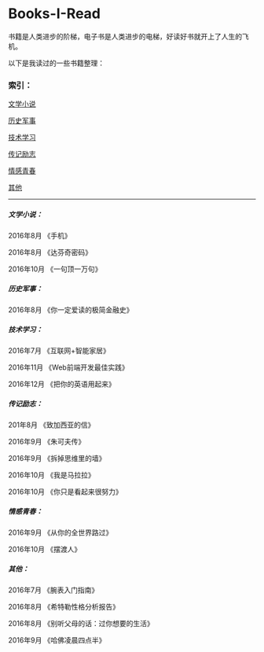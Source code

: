 # Books-I-Read
书籍是人类进步的阶梯，电子书是人类进步的电梯，好读好书就开上了人生的飞机。

以下是我读过的一些书籍整理：

### 索引：

[文学小说](https://github.com/lingfeng23/Books-I-Read#文学小说)

[历史军事](https://github.com/lingfeng23/Books-I-Read#历史军事)

[技术学习](https://github.com/lingfeng23/Books-I-Read#技术学习)

[传记励志](https://github.com/lingfeng23/Books-I-Read#传记励志)

[情感青春](https://github.com/lingfeng23/Books-I-Read#情感青春)

[其他](https://github.com/lingfeng23/Books-I-Read#其他)

------

##### 文学小说：

2016年8月	《手机》

2016年8月	《达芬奇密码》

2016年10月	《一句顶一万句》

##### 历史军事：

2016年8月	《你一定爱读的极简金融史》

##### 技术学习：

2016年7月	《互联网+智能家居》

2016年11月	《Web前端开发最佳实践》

2016年12月	《把你的英语用起来》

##### 传记励志：

201年8月	《致加西亚的信》

2016年9月	《朱可夫传》

2016年9月	《拆掉思维里的墙》

2016年10月	《我是马拉拉》

2016年10月	《你只是看起来很努力》

##### 情感青春：

2016年9月	《从你的全世界路过》

2016年10月	《摆渡人》

##### 其他：

2016年7月	《腕表入门指南》

2016年8月	《希特勒性格分析报告》

2016年8月	《别听父母的话：过你想要的生活》

2016年9月	《哈佛凌晨四点半》











